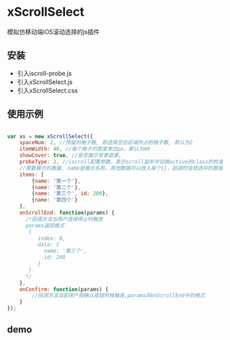 # xScrollSelect
模拟仿移动端iOS滚动选择的js插件

## 安装
* 引入iscroll-probe.js
* 引入xScrollSelect.js
* 引入xScrollSelect.css

## 使用示例
```javascript

var xs = new xScrollSelect({
    spaceNum: 2, //预留的格子数, 即选择空白区域所占的格子数, 默认为2
    itemWidth: 40, //每个格子的宽度单位px，默认为40
    showCover: true, //是否展示背景遮罩,
    probeType: 2, //iscroll配置参数，表示scroll监听中切换active的class的检查灵敏度，取值1，2，3越高越灵敏，默认为2
    //需要展示的数据, name是展示名称，其他数据可以放入每个{}，回调时会把选中的数据原样返回
    items: [
    	{name: '第一个'},
    	{name: '第二个'},
    	{name: '第三个', id: 200},
    	{name: '第四个'}
    ],
    onScrollEnd: function(params) {
      /*回调方法当用户选择停止时触发
      params返回格式 
       {
          index: 0,
          data: {
            name: '第三个',
            id: 200
          }
       }
      */
    },
    onConfirm: function(params) {
    	//回调方法当前用户按确认按钮时候触发,params同onScrollEnd中的格式
    }
});

```

## demo



